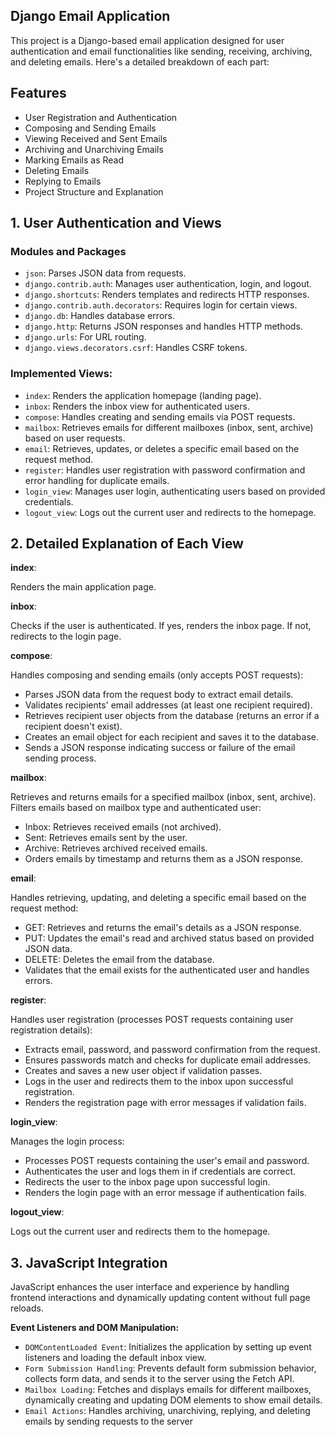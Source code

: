 ## Django Email Application

This project is a Django-based email application designed for user authentication and email functionalities like sending, receiving, archiving, and deleting emails. Here's a detailed breakdown of each part:

## Features

- User Registration and Authentication
- Composing and Sending Emails
- Viewing Received and Sent Emails
- Archiving and Unarchiving Emails
- Marking Emails as Read
- Deleting Emails
- Replying to Emails
- Project Structure and Explanation

## 1. User Authentication and Views

### Modules and Packages

- `json`: Parses JSON data from requests.
- `django.contrib.auth`: Manages user authentication, login, and logout.
- `django.shortcuts`: Renders templates and redirects HTTP responses.
- `django.contrib.auth.decorators`: Requires login for certain views.
- `django.db`: Handles database errors.
- `django.http`: Returns JSON responses and handles HTTP methods.
- `django.urls`: For URL routing.
- `django.views.decorators.csrf`: Handles CSRF tokens.

### Implemented Views:

- `index`: Renders the application homepage (landing page).
- `inbox`: Renders the inbox view for authenticated users.
- `compose`: Handles creating and sending emails via POST requests.
- `mailbox`: Retrieves emails for different mailboxes (inbox, sent, archive) based on user requests.
- `email`: Retrieves, updates, or deletes a specific email based on the request method.
- `register`: Handles user registration with password confirmation and error handling for duplicate emails.
- `login_view`: Manages user login, authenticating users based on provided credentials.
- `logout_view`: Logs out the current user and redirects to the homepage.

## 2. Detailed Explanation of Each View

**index**:

Renders the main application page.

**inbox**:

Checks if the user is authenticated. If yes, renders the inbox page. If not, redirects to the login page.

**compose**:

Handles composing and sending emails (only accepts POST requests):

- Parses JSON data from the request body to extract email details.
- Validates recipients' email addresses (at least one recipient required).
- Retrieves recipient user objects from the database (returns an error if a recipient doesn't exist).
- Creates an email object for each recipient and saves it to the database.
- Sends a JSON response indicating success or failure of the email sending process.

**mailbox**:

Retrieves and returns emails for a specified mailbox (inbox, sent, archive). Filters emails based on mailbox type and authenticated user:

- Inbox: Retrieves received emails (not archived).
- Sent: Retrieves emails sent by the user.
- Archive: Retrieves archived received emails.
- Orders emails by timestamp and returns them as a JSON response.

**email**:

Handles retrieving, updating, and deleting a specific email based on the request method:

- GET: Retrieves and returns the email's details as a JSON response.
- PUT: Updates the email's read and archived status based on provided JSON data.
- DELETE: Deletes the email from the database.
- Validates that the email exists for the authenticated user and handles errors.

**register**:

Handles user registration (processes POST requests containing user registration details):

- Extracts email, password, and password confirmation from the request.
- Ensures passwords match and checks for duplicate email addresses.
- Creates and saves a new user object if validation passes.
- Logs in the user and redirects them to the inbox upon successful registration.
- Renders the registration page with error messages if validation fails.

**login_view**:

Manages the login process:

- Processes POST requests containing the user's email and password.
- Authenticates the user and logs them in if credentials are correct.
- Redirects the user to the inbox page upon successful login.
- Renders the login page with an error message if authentication fails.

**logout_view**:

Logs out the current user and redirects them to the homepage.

## 3. JavaScript Integration

JavaScript enhances the user interface and experience by handling frontend interactions and dynamically updating content without full page reloads.

**Event Listeners and DOM Manipulation:**

- `DOMContentLoaded Event`: Initializes the application by setting up event listeners and loading the default inbox view.
- `Form Submission Handling`: Prevents default form submission behavior, collects form data, and sends it to the server using the Fetch API.
- `Mailbox Loading`: Fetches and displays emails for different mailboxes, dynamically creating and updating DOM elements to show email details.
- `Email Actions`: Handles archiving, unarchiving, replying, and deleting emails by sending requests to the server
